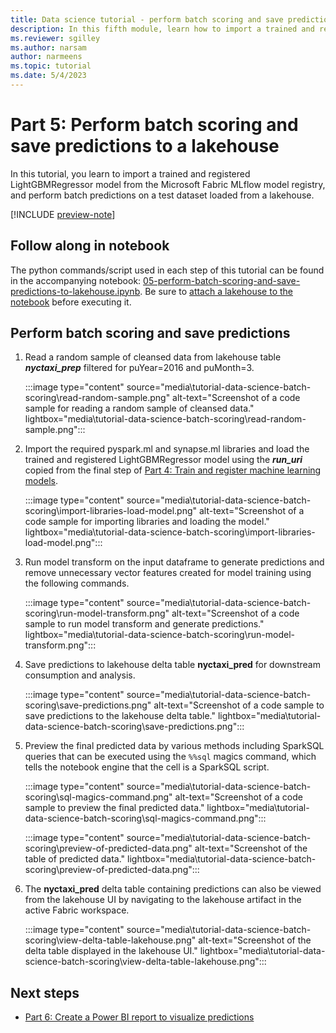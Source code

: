 ```yaml
---
title: Data science tutorial - perform batch scoring and save predictions
description: In this fifth module, learn how to import a trained and registered model and perform batch predictions on a test dataset.
ms.reviewer: sgilley
ms.author: narsam
author: narmeens
ms.topic: tutorial
ms.date: 5/4/2023
---
```


# Part 5: Perform batch scoring and save predictions to a lakehouse

In this tutorial, you learn to import a trained and registered LightGBMRegressor model from the Microsoft Fabric MLflow model registry, and perform batch predictions on a test dataset loaded from a lakehouse.

[!INCLUDE [preview-note](../includes/preview-note.md)]

## Follow along in notebook

The python commands/script used in each step of this tutorial can be found in the accompanying notebook: [05-perform-batch-scoring-and-save-predictions-to-lakehouse.ipynb](https://github.com/microsoft/fabric-samples/blob/main/docs-samples/data-science/data-science-tutorial/05-perform-batch-scoring-and-save-predictions-to-lakehouse.ipynb). Be sure to [attach a lakehouse to the notebook](tutorial-data-science-prepare-system.md#attach-a-lakehouse-to-the-notebooks) before executing it.

## Perform batch scoring and save predictions

1. Read a random sample of cleansed data from lakehouse table ***nyctaxi_prep*** filtered for puYear=2016 and puMonth=3.

   :::image type="content" source="media\tutorial-data-science-batch-scoring\read-random-sample.png" alt-text="Screenshot of a code sample for reading a random sample of cleansed data." lightbox="media\tutorial-data-science-batch-scoring\read-random-sample.png":::

1. Import the required pyspark.ml and synapse.ml libraries and load the trained and registered LightGBMRegressor model using the ***run_uri*** copied from the final step of [Part 4: Train and register machine learning models](tutorial-data-science-train-models.md).

   :::image type="content" source="media\tutorial-data-science-batch-scoring\import-libraries-load-model.png" alt-text="Screenshot of a code sample for importing libraries and loading the model." lightbox="media\tutorial-data-science-batch-scoring\import-libraries-load-model.png":::

1. Run model transform on the input dataframe to generate predictions and remove unnecessary vector features created for model training using the following commands.

   :::image type="content" source="media\tutorial-data-science-batch-scoring\run-model-transform.png" alt-text="Screenshot of a code sample to run model transform and generate predictions." lightbox="media\tutorial-data-science-batch-scoring\run-model-transform.png":::

1. Save predictions to lakehouse delta table **nyctaxi_pred** for downstream consumption and analysis.

   :::image type="content" source="media\tutorial-data-science-batch-scoring\save-predictions.png" alt-text="Screenshot of a code sample to save predictions to the lakehouse delta table." lightbox="media\tutorial-data-science-batch-scoring\save-predictions.png":::

1. Preview the final predicted data by various methods including SparkSQL queries that can be executed using the `%%sql` magics command, which tells the notebook engine that the cell is a SparkSQL script.

   :::image type="content" source="media\tutorial-data-science-batch-scoring\sql-magics-command.png" alt-text="Screenshot of a code sample to preview the final predicted data." lightbox="media\tutorial-data-science-batch-scoring\sql-magics-command.png":::

   :::image type="content" source="media\tutorial-data-science-batch-scoring\preview-of-predicted-data.png" alt-text="Screenshot of the table of predicted data." lightbox="media\tutorial-data-science-batch-scoring\preview-of-predicted-data.png":::

1. The **nyctaxi_pred** delta table containing predictions can also be viewed from the lakehouse UI by navigating to the lakehouse artifact in the active Fabric workspace.

   :::image type="content" source="media\tutorial-data-science-batch-scoring\view-delta-table-lakehouse.png" alt-text="Screenshot of the delta table displayed in the lakehouse UI." lightbox="media\tutorial-data-science-batch-scoring\view-delta-table-lakehouse.png":::

## Next steps

- [Part 6: Create a Power BI report to visualize predictions](tutorial-data-science-create-report.md)
